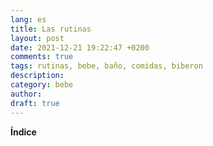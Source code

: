 ```yaml
---
lang: es
title: Las rutinas
layout: post
date: 2021-12-21 19:22:47 +0200
comments: true
tags: rutinas, bebe, baño, comidas, biberon
description:
category: bebe
author:
draft: true
---
```


**Índice**

<!-- TOC depthFrom:1 insertAnchor:false orderedList:true -->

<!-- /TOC -->
